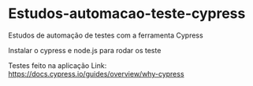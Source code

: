 # Estudos-automacao-teste-cypress
Estudos de automação de testes com a ferramenta Cypress

Instalar  o cypress e node.js para rodar os teste

Testes feito na aplicação 
Link: https://docs.cypress.io/guides/overview/why-cypress
